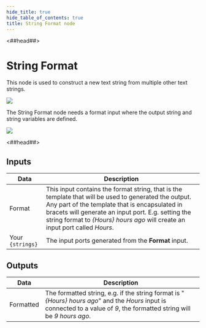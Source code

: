 ```yaml
---
hide_title: true
hide_table_of_contents: true
title: String Format node
---
```


<##head##>

# String Format

This node is used to construct a new text <span className="ndl-data">string</span> from multiple other text <span className="ndl-data">strings</span>.

<div className="ndl-image-with-background l">

![](/nodes/string-manipulation/string-format/stringformat-node.png)

</div>

The <span className="ndl-node">String Format</span> node needs a format input where the output <span className="ndl-data">string</span> and string variables are defined.

<div className="ndl-image-with-background l">

![](/nodes/string-manipulation/string-format/stringformat-visual.png)

</div>

<##head##>

## Inputs

| Data                                               | Description                                                                                                                                                                                                                                                                                  |
| -------------------------------------------------- | -------------------------------------------------------------------------------------------------------------------------------------------------------------------------------------------------------------------------------------------------------------------------------------------- |
| <span className="ndl-data">Format</span>           | This input contains the format string, that is the template that will be used to generated the output. Any part of the template that is encapsulated in bracets will generate an input port. E.g. setting the string format to _{Hours} hours ago_ will create an input port called _Hours_. |
| <span className="ndl-data">Your `{strings}`</span> | The input ports generated from the **Format** input.                                                                                                                                                                                                                                         |

## Outputs

| Data                                        | Description                                                                                                                                                             |
| ------------------------------------------- | ----------------------------------------------------------------------------------------------------------------------------------------------------------------------- |
| <span className="ndl-data">Formatted</span> | The formatted string, e.g. if the string format is "_{Hours} hours ago_" and the _Hours_ input is connected to a value of _9_, the formatted string will be _9 hours ago_. |
